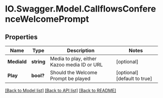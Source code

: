 # IO.Swagger.Model.CallflowsConferenceWelcomePrompt
## Properties

Name | Type | Description | Notes
------------ | ------------- | ------------- | -------------
**MediaId** | **string** | Media to play, either Kazoo media ID or URL | [optional] 
**Play** | **bool?** | Should the Welcome Prompt be played | [optional] [default to true]

[[Back to Model list]](../README.md#documentation-for-models) [[Back to API list]](../README.md#documentation-for-api-endpoints) [[Back to README]](../README.md)

